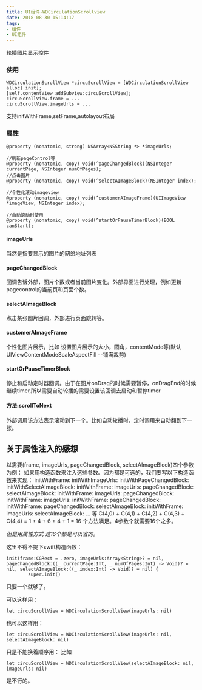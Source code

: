```yaml
---
title: UI组件-WDCirculationScrollview
date: 2018-08-30 15:14:17
tags:
- 组件
- UI组件
---
```

轮播图片显示控件

### 使用
```
WDCirculationScrollView *circuScrollView = [WDCirculationScrollView alloc] init];
[self.contentView addSubview:circuScrollView];
circuScrollView.frame = ...
circuScrollView.imageUrls = ...
```
支持initWithFrame,setFrame,autolayout布局

### 属性
```
@property (nonatomic, strong) NSArray<NSString *> *imageUrls;

//刷新pageControl等
@property (nonatomic, copy) void(^pageChangedBlock)(NSInteger currentPage, NSInteger numOfPages);
//点击图片
@property (nonatomic, copy) void(^selectAImageBlock)(NSInteger index);

//个性化滚动imageview
@property (nonatomic, copy) void(^customerAImageFrame)(UIImageView *imageView, NSInteger index);

//自动滚动时使用
@property (nonatomic, copy) void(^startOrPauseTimerBlock)(BOOL canStart);
```


#### imageUrls
当然是指要显示的图片的网络地址列表

#### pageChangedBlock
回调告诉外部，图片个数或者当前图片变化。外部界面进行处理，例如更新pagecontrol的当前页和页面个数。

#### selectAImageBlock
点击某张图片回调，外部进行页面跳转等。

#### customerAImageFrame
个性化图片展示，比如 设置图片展示的大小，圆角，contentMode等(默认 UIViewContentModeScaleAspectFill --铺满裁剪)

#### startOrPauseTimerBlock
停止和启动定时器回调。由于在图片onDrag的时候需要暂停，onDragEnd的时候继续timer,所以需要自动轮播的需要设置该回调去启动和暂停timer

#### 方法:scrollToNext
外部调用该方法表示滚动到下一个。比如自动轮播时，定时调用来自动翻到下一张。

## 关于属性注入的感想
以需要(frame, imageUrls, pageChangedBlock, selectAImageBlock)四个参数为例：
如果用构造函数来注入这些参数。因为都是可选的，我们要写以下构造函数来实现：
initWithFrame:
initWithImageUrls:
initWithPageChangedBlock:
initWithSelectAImageBlock:
initWithFrame: imageUrls: pageChangedBlock: selectAImageBlock:
initWithFrame: imageUrls: pageChangedBlock:
initWithFrame: imageUrls: 
initWithFrame: pageChangedBlock: 
initWithFrame: pageChangedBlock: selectAImageBlock:
initWithFrame: imageUrls: selectAImageBlock:
...
等 C(4,0) + C(4,1) + C(4,2) + C(4,3) + C(4,4) = 1 + 4 + 6 + 4 + 1 = 16 个方法满足。4参数个就需要16个之多。

*但是用属性方式 这16个都是可以省的。*

这里不得不提下swift构造函数：
```
init(frame:CGRect = .zero, imageUrls:Array<String>? = nil, pageChangedBlock:((_ currentPage:Int, _ numOfPages:Int) -> Void)? = nil, selectAImageBlock:((_ index:Int) -> Void)? = nil) {
        super.init()
```
只要一个就够了。

可以这样用：
```
let circuScrollView = WDCirculationScrollView(imageUrls: nil)
```
也可以这样用：
```
let circuScrollView = WDCirculationScrollView(imageUrls: nil, selectAImageBlock: nil)
```
只是不能换着顺序用：
比如
```
let circuScrollView = WDCirculationScrollView(selectAImageBlock: nil, imageUrls: nil)
```
是不行的。
